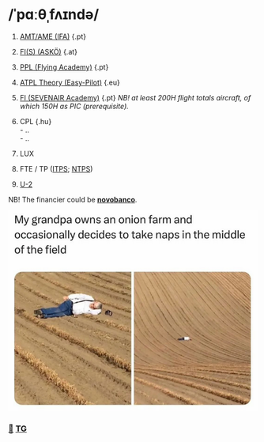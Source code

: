 # /ˈpɑːθˌfʌɪndə/

1. [AMT/AME (IFA)](https://ifa-training.com/courses/aircraft-maintenance-technician/) {.pt}
2. [FI(S) (ASKÖ)](https://www.flugsport-wien.at/gb/segelflug/segelflugausbildung/) {.at}
3. [PPL (Flying Academy)](https://portugal.flyingacademy.com/) {.pt} 
4. [ATPL Theory (Easy-Pilot)](https://www.easy-pilot.com/atpl-theory) {.eu}
5. [FI (SEVENAIR Academy)](https://www.sevenair.com/flight-instructor-course) {.pt} *NB! at least 200H flight totals aircraft, of which 150H as PIC (prerequisite).*
6. CPL {.hu} \
       - .. \
       - .. 

7. LUX
8. FTE / TP ([ITPS](https://itpscanada.com/); [NTPS](https://ntps.edu/masters-degree/))
9. [U-2](https://en.wikipedia.org/wiki/Lockheed_U-2)

NB! The financier could be [**novobanco**](https://www.novobanco.pt/particulares/credito/credito-pessoal-formacao-estudos).

![goal](./life-goal.png)

### [📧](mailto:tor@easa.fi) [TG](https://t.me/easa_fi)
